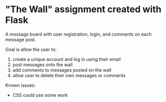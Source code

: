 "The Wall" assignment created with Flask
==

A message board with user registration, login, and comments on each message post.

Goal is allow the user to:

1. create a unique account and log in using their email
2. post messages onto the wall
3. add comments to messages posted on the wall
4. allow user to delete their own messages or comments

Known issues:

* CSS could use some work
